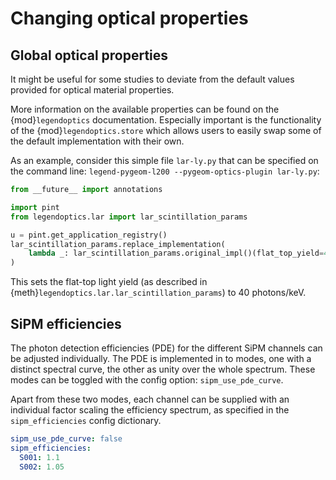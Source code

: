 # Changing optical properties

## Global optical properties

It might be useful for some studies to deviate from the default values provided
for optical material properties.

More information on the available properties can be found on the
{mod}`legendoptics` documentation. Especially important is the functionality of
the {mod}`legendoptics.store` which allows users to easily swap some of the
default implementation with their own.

As an example, consider this simple file `lar-ly.py` that can be specified on
the command line: `legend-pygeom-l200 --pygeom-optics-plugin lar-ly.py`:

```python
from __future__ import annotations

import pint
from legendoptics.lar import lar_scintillation_params

u = pint.get_application_registry()
lar_scintillation_params.replace_implementation(
    lambda _: lar_scintillation_params.original_impl()(flat_top_yield=40 / u.keV)
)
```

This sets the flat-top light yield (as described in
{meth}`legendoptics.lar.lar_scintillation_params`) to 40 photons/keV.

## SiPM efficiencies

The photon detection efficiencies (PDE) for the different SiPM channels can be
adjusted individually. The PDE is implemented in to modes, one with a distinct
spectral curve, the other as unity over the whole spectrum. These modes can be
toggled with the config option: `sipm_use_pde_curve`.

Apart from these two modes, each channel can be supplied with an individual
factor scaling the efficiency spectrum, as specified in the `sipm_efficiencies`
config dictionary.

```yaml
sipm_use_pde_curve: false
sipm_efficiencies:
  S001: 1.1
  S002: 1.05
```
